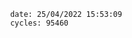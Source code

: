 

                date: 25/04/2022 15:53:09
                cycles: 95460

                         